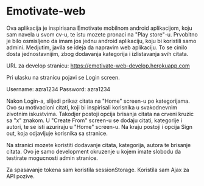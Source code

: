 # Emotivate-web

Ova aplikacija je inspirisana Emotivate mobilnom android aplikacijom, koju sam navela u svom cv-u, te istu 
mozete pronaci na "Play store"-u.
Prvobitno je bilo osmisljeno da imam jos jednu android aplikaciju, koju bi koristili samo admini. Medjutim, 
javila se ideja da napravim web aplikaciju. To se cinilo dosta jednostavnijim, zbog dodavanja kategorija i izlistavanja
svih citata. 

URL za develop stranicu: https://emotivate-web-develop.herokuapp.com

Pri ulasku na stranicu pojavi se Login screen. 

Username: azra1234
Password: azra1234

Nakon Login-a, slijedi prikaz citata na "Home" screen-u po kategorijama. Ovo su motivacioni citati, koji bi inspirisali
korisnika u svakodnevnim zivotnim iskustvima. Takodjer postoji opcija brisanja citata na crveni kruzic sa "x" znakom.
U "Create From" screen-u se dodaju citati, kategorije i autori, te se isti azuriraju u "Home" screen-u.
Na kraju postoji i opcija Sign out, koja odjavljuje korisnika sa stranice.

Na stranici mozete koristiti dodavanje citata, kategorija, autora te brisanje citata. Ovo je samo development okruzenje u kojem imate slobodu da testirate mogucnosti admin stranice.

Za spasavanje tokena sam koristila sessionStorage.
Koristila sam Ajax za API pozive.
